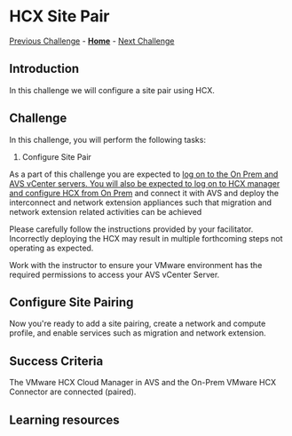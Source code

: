 # HCX Site Pair

[Previous Challenge](./05-HCX-Manager-Appliance.md) - **[Home](../Readme.md)** - [Next Challenge](./07-HCX-Network-Profiles.md)

## Introduction

In this challenge we will configure a site pair using HCX.

## Challenge 

In this challenge, you will perform the following tasks:

1.	Configure Site Pair

As a part of this challenge you are expected to <u>log on to the On Prem and AVS vCenter servers. You will also be expected to log on to HCX manager and configure HCX from On Prem</u> and connect it with AVS and deploy the interconnect and network extension appliances such that migration and network extension related activities can be achieved 

Please carefully follow the instructions provided by your facilitator. Incorrectly deploying the HCX may result in multiple forthcoming steps not operating as expected.

Work with the instructor to ensure your VMware environment has the required permissions to access your AVS vCenter Server.

## Configure Site Pairing

Now you're ready to add a site pairing, create a network and compute profile, and enable services such as migration and network extension.

## Success Criteria

The VMware HCX Cloud Manager in AVS and the On-Prem VMware HCX Connector are connected (paired).

## Learning resources